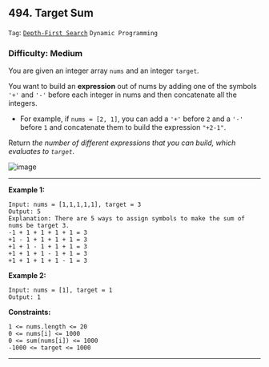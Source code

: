 ## 494. Target Sum

```Tag```: [```Depth-First Search```](https://github.com/quananhle/Python/tree/main/Software%20Engineering%20Practicing/Concepts/Queue%20%26%20Stack/Depth-First%20Search/494.%20Target%20Sum) ```Dynamic Programming```

### Difficulty: Medium

You are given an integer array ```nums``` and an integer ```target```.

You want to build an __expression__ out of nums by adding one of the symbols ```'+'``` and ```'-'``` before each integer in nums and then concatenate all the integers.

- For example, if ```nums = [2, 1]```, you can add a ```'+'``` before ```2``` and a ```'-'``` before ```1``` and concatenate them to build the expression ```"+2-1"```.

Return _the number of different expressions that you can build, which evaluates to ```target```_.

![image](https://user-images.githubusercontent.com/35042430/209069887-c4436b2d-64b5-4a81-84a0-d04dc2fa3e6a.png)

---

__Example 1:__
```
Input: nums = [1,1,1,1,1], target = 3
Output: 5
Explanation: There are 5 ways to assign symbols to make the sum of nums be target 3.
-1 + 1 + 1 + 1 + 1 = 3
+1 - 1 + 1 + 1 + 1 = 3
+1 + 1 - 1 + 1 + 1 = 3
+1 + 1 + 1 - 1 + 1 = 3
+1 + 1 + 1 + 1 - 1 = 3
```

__Example 2:__
```
Input: nums = [1], target = 1
Output: 1
```

__Constraints:__
```
1 <= nums.length <= 20
0 <= nums[i] <= 1000
0 <= sum(nums[i]) <= 1000
-1000 <= target <= 1000
```

---
